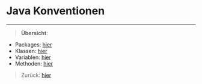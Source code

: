 # Java Konventionen
-----------

> __Übersicht__:

- Packages: [hier](packages/Packages.md)
- Klassen: [hier](klassen/Klassen.md)
- Variablen: [hier](variablen/Variablen.md)
- Methoden: [hier](methoden/Methoden.md)

> Zurück: [hier](../../../README.md)
